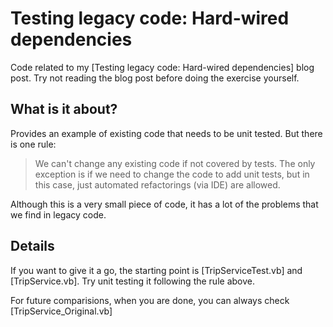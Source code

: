 Testing legacy code: Hard-wired dependencies
============================================

Code related to my [Testing legacy code: Hard-wired dependencies] blog post. Try not reading the blog post before doing the exercise yourself.

What is it about?
-----------------

Provides an example of existing code that needs to be unit tested. But there is one rule:

> We can't change any existing code if not covered by tests. The only exception is if we need to change the code to add unit tests, but in this case, just automated refactorings (via IDE) are allowed. 

Although this is a very small piece of code, it has a lot of the problems that we find in legacy code. 

Details
-------

If you want to give it a go, the starting point is [TripServiceTest.vb] and [TripService.vb]. Try unit testing it following the rule above.

For future comparisions, when you are done, you can always check [TripService_Original.vb]

